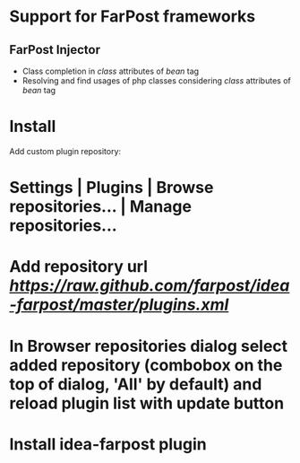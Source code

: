 # Support for FarPost frameworks #

## FarPost Injector ##
* Class completion in *class* attributes of *bean* tag
* Resolving and find usages of php classes considering *class* attributes of *bean* tag

# Install #
Add custom plugin repository:
# Settings | Plugins | Browse repositories... | Manage repositories...
# Add repository url *https://raw.github.com/farpost/idea-farpost/master/plugins.xml*
# In Browser repositories dialog select added repository (combobox on the top of dialog, 'All' by default) and reload plugin list with update button
# Install idea-farpost plugin